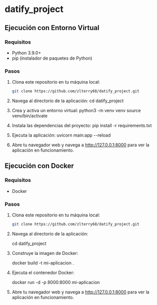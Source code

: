 # datify_project



## Ejecución con Entorno Virtual

### Requisitos

- Python 3.9.0+
- pip (instalador de paquetes de Python)

### Pasos

1. Clona este repositorio en tu máquina local:

   ```bash
   git clone https://github.com/zlterry68/datify_project.git

2. Navega al directorio de la aplicación:
    cd datify_project


3. Crea y activa un entorno virtual:
    python3 -m venv venv
    source venv/bin/activate

4. Instala las dependencias del proyecto:
    pip install -r requirements.txt


5. Ejecuta la aplicación:
    uvicorn main:app --reload


6. Abre tu navegador web y navega a http://127.0.0.1:8000 para ver la aplicación en funcionamiento.

## Ejecución con Docker

### Requisitos

- Docker

### Pasos

1. Clona este repositorio en tu máquina local:

    ```bash
    git clone https://github.com/zlterry68/datify_project.git


2. Navega al directorio de la aplicación:

    cd datify_project


3. Construye la imagen de Docker:

    docker build -t mi-aplicacion .


4. Ejecuta el contenedor Docker:


    docker run -d -p 8000:8000 mi-aplicacion

5. Abre tu navegador web y navega a http://127.0.0.1:8000 para ver la aplicación en funcionamiento.

